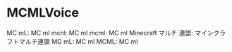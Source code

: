 # MCMLVoice
<!-- DICT-START -->
MC mL: MC ml
mcnl: MC ml
mcml: MC ml
Minecraft マルチ 連盟: マインクラフトマルチ連盟
MG mL: MC ml
MCML: MC ml
<!-- DICT-END -->
